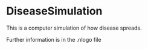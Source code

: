 # DiseaseSimulation
This is a computer simulation of how disease spreads.

Further information is in the .nlogo file
